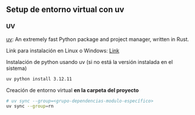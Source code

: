 ## Setup de entorno virtual con uv

### UV 

[uv](https://docs.astral.sh/uv/): An extremely fast Python package and project manager, written in Rust.

Link para instalación en Linux o Windows: [Link](https://docs.astral.sh/uv/getting-started/installation/#__tabbed_1_2)

Instalación de python usando uv (si no está la versión instalada en el sistema)

```Bash
uv python install 3.12.11
```

Creación de entorno virtual **en la carpeta del proyecto**

```Bash
# uv sync --group=<grupo-dependencias-modulo-específico>
uv sync --group=rn
```
